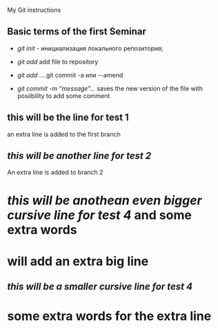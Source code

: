 My Git instructions

## Basic terms of the first Seminar

* *git init* - инициализация локального репозитория;

* *git add* add file to repository

* *git add* ....git commit -a или --amend

* *git commit -m “message”...* saves the new version of the file with posiibility to add some comment
## this will be the line for test 1

an extra line is added to the first branch
## *this will be another  line for test 2*

An extra line is added to branch 2
#  *this will be anothean even bigger cursive line for test 4* and some extra words

# will add an extra big line
##  *this will be a smaller cursive line for test 4*

# some extra words for the extra line 
